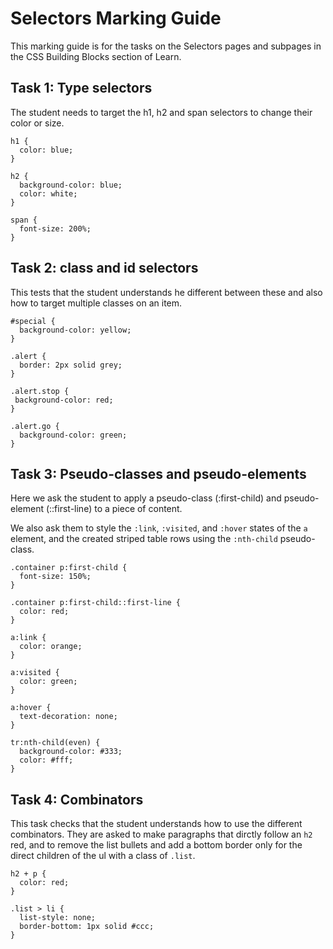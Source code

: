 # Selectors Marking Guide

This marking guide is for the tasks on the Selectors pages and subpages in the CSS Building Blocks section of Learn.

## Task 1: Type selectors

The student needs to target the h1, h2 and span selectors to change their color or size.

```
h1 {
  color: blue;
}

h2 {
  background-color: blue;
  color: white;
}

span {
  font-size: 200%;
}
```

## Task 2: class and id selectors

This tests that the student understands he different between these and also how to target multiple classes on an item.

```
#special { 
  background-color: yellow;
}

.alert {
  border: 2px solid grey;
}

.alert.stop {
 background-color: red;
}

.alert.go {
  background-color: green;
}
```

## Task 3: Pseudo-classes and pseudo-elements

Here we ask the student to apply a pseudo-class (:first-child) and pseudo-element (::first-line) to a piece of content.

We also ask them to style the `:link`, `:visited`, and `:hover` states of the `a` element, and the created striped table rows using the `:nth-child` pseudo-class.

```
.container p:first-child {
  font-size: 150%;
}

.container p:first-child::first-line {
  color: red;
}

a:link {
  color: orange;
}

a:visited {
  color: green;
}

a:hover {
  text-decoration: none;
}

tr:nth-child(even) {
  background-color: #333;
  color: #fff;
}
```

## Task 4: Combinators

This task checks that the student understands how to use the different combinators. They are asked to make paragraphs that dirctly follow an `h2` red, and to remove the list bullets and add a bottom border only for the direct children of the ul with a class of `.list`.

```
h2 + p {
  color: red;
}

.list > li {
  list-style: none;
  border-bottom: 1px solid #ccc;
}
```
